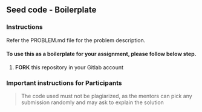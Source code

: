 ## Seed code - Boilerplate

### Instructions
Refer the PROBLEM.md file for the problem description.

#### To use this as a boilerplate for your assignment, please follow below step.

1. **FORK** this repository in your Gitlab account


### Important instructions for Participants

>  The code used must not be plagiarized, as the mentors can pick any submission randomly and may ask to explain the solution

